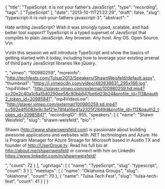 {
  "title": "TypeScript: it is not your father's JavaScript",
  "type": "recording",
  "tags": [
    "TypeScript"
  ],
  "date": "2013-10-11T21:22:29",
  "draft": false,
  "slug": "typescript-it-is-not-your-fathers-javascript-3",
  "abstract": "<p>Hate writing JavaScript? Wish it was strongly typed, scalable, and had better tool support? TypeScript is a typed superset of JavaScript that compiles to plain JavaScript. Any browser. Any host. Any OS. Open Source. \r\n</p><p>\r\nIn this session we will introduce TypeScript and show the basics of getting started with it today, including how to leverage your existing arsenal of third party JavaScirpt libraries like jQuery.</p>",
  "vimeo": "100980259",
  "moreinfo": "http://techfests.com/Tulsa/2013/Speakers/ShawnWeisfeld/default.aspx",
  "thumbnail": "https://i.vimeocdn.com/video/482638631_295x166.jpg",
  "mp4Video": "http://player.vimeo.com/external/100980259.hd.mp4?s=20e2c40a1c6a15d0290ee58c90bb647be6d23b24&profile_id=113&oauth2_token_id=20985841",
  "mp4VideoLow": "http://player.vimeo.com/external/100980259.sd.mp4?s=592e4f5083e9c3ef21e78f4a16e41a2325f2849d&profile_id=112&oauth2_token_id=20985841",
  "recordingID": 955,
  "speakers": [
    {
      "name": "Shawn Weisfeld",
      "slug": "shawn-weisfeld",
      "bio": "<p>Shawn (http://www.shawnweisfeld.com) is passionate about building awesome applications and websites with .NET technologies and Azure. He is Program Manager for Azure Stroage for Microsoft based in Austin TX and founder of http://UserGroup.tv. Read his full bio at http://about.me/shawnweisfeld or connect with him on LinkedIn https://www.linkedin.com/in/shawnweisfeld/</p>",
      "count": 72
    }
  ],
  "ugtvtags": [
    {
      "name": "TypeScript",
      "slug": "typescript",
      "count": 3
    }
  ],
  "meetups": [
    {
      "name": "Oklahoma Groups",
      "slug": "oklahoma",
      "count": 70
    },
    {
      "name": "Tulsa Tech Fest",
      "slug": "tulsa-tech-fest",
      "count": 41
    }
  ]
}
